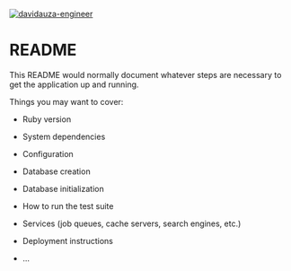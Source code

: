 [![davidauza-engineer](https://circleci.com/gh/davidauza-engineer/portrait_api/tree/develop.svg?style=svg)](https://circleci.com/gh/davidauza-engineer/portrait_api/?branch=develop)

# README

This README would normally document whatever steps are necessary to get the
application up and running.

Things you may want to cover:

* Ruby version

* System dependencies

* Configuration

* Database creation

* Database initialization

* How to run the test suite

* Services (job queues, cache servers, search engines, etc.)

* Deployment instructions

* ...
